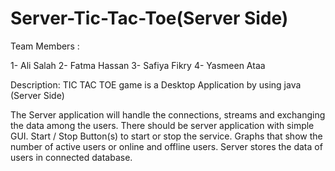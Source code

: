 # Server-Tic-Tac-Toe(Server Side)

Team Members :

1- Ali Salah
2- Fatma Hassan
3- Safiya Fikry 
4- Yasmeen Ataa

Description:
TIC TAC TOE game is a Desktop Application by using java (Server Side)

The Server application will handle the connections, streams and exchanging the data among the users.
There should be server application with simple GUI.
Start / Stop Button(s) to start or stop the service.
Graphs that show the number of active users or online and offline users.
Server stores the data of users in connected database.


